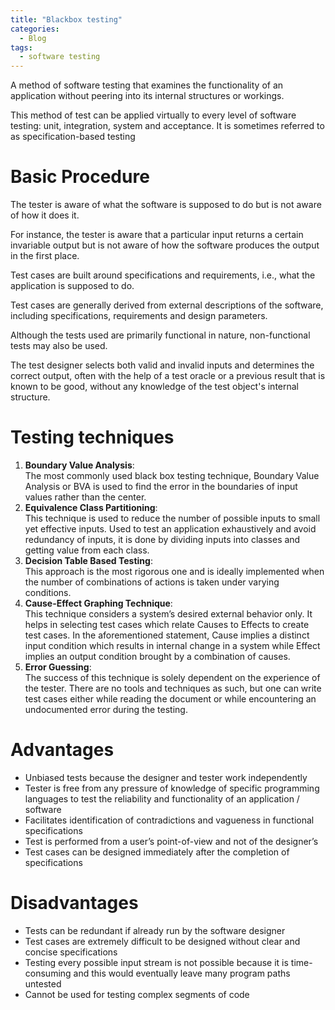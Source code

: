 ```yaml
---
title: "Blackbox testing"
categories:
  - Blog
tags:
  - software testing
---
```

A method of software testing that examines the functionality of an application without peering into its internal structures or workings. 

This method of test can be applied virtually to every level of software testing: unit, integration, system and acceptance. It is sometimes referred to as specification-based testing

<h1>Basic Procedure</h1>

The tester is aware of what the software is supposed to do but is not aware of how it does it. 

For instance, the tester is aware that a particular input returns a certain invariable output but is not aware of how the software produces the output in the first place.

Test cases are built around specifications and requirements, i.e., what the application is supposed to do. 

Test cases are generally derived from external descriptions of the software, including specifications, requirements and design parameters.

Although the tests used are primarily functional in nature, non-functional tests may also be used.

The test designer selects both valid and invalid inputs and determines the correct output, often with the help of a test oracle or a previous result that is known to be good, without any knowledge of the test object's internal structure. 

<h1>Testing techniques</h1>
<ol>
<li><b>Boundary Value Analysis</b>: <br> The most commonly used black box testing technique, Boundary Value Analysis or BVA is used to find the error in the boundaries of input values rather than the center.</li>
<li><b>Equivalence Class Partitioning</b>:<br>  This technique is used to reduce the number of possible inputs to small yet effective inputs. Used to test an application exhaustively and avoid redundancy of inputs, it is done by dividing inputs into classes and getting value from each class.</li>
<li><b>Decision Table Based Testing</b>: <br>  This approach is the most rigorous one and is ideally implemented when the number of combinations of actions is taken under varying conditions.</li>
<li><b>Cause-Effect Graphing Technique</b>: <br> This technique considers a system’s desired external behavior only. It helps in selecting test cases which relate Causes to Effects to create test cases. In the aforementioned statement, Cause implies a distinct input condition which results in internal change in a system while Effect implies an output condition brought by a combination of causes.</li>
<li><b>Error Guessing</b>: <br> The success of this technique is solely dependent on the experience of the tester. There are no tools and techniques as such, but one can write test cases either while reading the document or while encountering an undocumented error during the testing.</li>
</ol>

<h1>Advantages</h1>

<ul>
<li>Unbiased tests because the designer and tester work independently</li>
<li>Tester is free from any pressure of knowledge of specific programming languages to test the reliability and functionality of an application / software</li>
<li>Facilitates identification of contradictions and vagueness in functional specifications</li>
<li>Test is performed from a user’s point-of-view and not of the designer’s</li>
<li>Test cases can be designed immediately after the completion of specifications</li>
</ul>

<h1>Disadvantages</h1>

<ul>
<li>Tests can be redundant if already run by the software designer</li>
<li>Test cases are extremely difficult to be designed without clear and concise specifications</li>
<li>Testing every possible input stream is not possible because it is time-consuming and this would eventually leave many program paths untested</li>
<li>Cannot be used for testing complex segments of code</li>

</ul>

